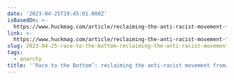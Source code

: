 ```yaml
---
date: '2023-04-25T19:45:01.000Z'
isBasedOn: >-
  https://www.huckmag.com/article/reclaiming-the-anti-racist-movement-from-capitalism
link: >-
  https://www.huckmag.com/article/reclaiming-the-anti-racist-movement-from-capitalism
slug: 2023-04-25-race-to-the-bottom-reclaiming-the-anti-racist-movement-from-or-huck
tags:
  - anarchy
title: '‘Race to the Bottom’: reclaiming the anti-racist movement from… | Huck'
---
```


